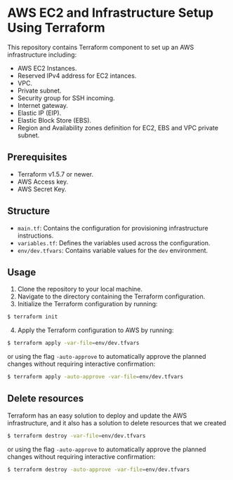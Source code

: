 # AWS EC2 and Infrastructure Setup Using Terraform

This repository contains Terraform component to set up an AWS infrastructure including:

- AWS EC2 Instances.
- Reserved IPv4 address for EC2 intances.
- VPC.
- Private subnet.
- Security group for SSH incoming.
- Internet gateway.
- Elastic IP (EIP).
- Elastic Block Store (EBS).
- Region and Availability zones definition for EC2, EBS and VPC private subnet.

## Prerequisites
- Terraform v1.5.7 or newer.
- AWS Access key.
- AWS Secret Key.

## Structure

- `main.tf`: Contains the configuration for provisioning infrastructure instructions.
- `variables.tf`: Defines the variables used across the configuration.
- `env/dev.tfvars`: Contains variable values for the `dev` environment.

## Usage
1. Clone the repository to your local machine.
2. Navigate to the directory containing the Terraform configuration.
3. Initialize the Terraform configuration by running:

```bash
$ terraform init
```
4. Apply the Terraform configuration to AWS by running:

```bash
$ terraform apply -var-file=env/dev.tfvars
```
or using the flag ```-auto-approve``` to automatically approve the planned changes without requiring interactive confirmation:
```bash
$ terraform apply -auto-approve -var-file=env/dev.tfvars 
```

## Delete resources
Terraform has an easy solution to deploy and update the AWS infrastructure, and it also has a solution to delete resources that we created

```bash
$ terraform destroy -var-file=env/dev.tfvars
```
or using the flag ```-auto-approve``` to automatically approve the planned changes without requiring interactive confirmation:
```bash
$ terraform destroy -auto-approve -var-file=env/dev.tfvars 
```